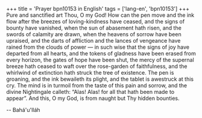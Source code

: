 +++
title = 'Prayer bpn10153 in English'
tags = ['lang-en', 'bpn10153']
+++
Pure and sanctified art Thou, O my God!  How can the pen move and the ink flow after the breezes of loving-kindness have ceased, and the signs of bounty have vanished, when the sun of abasement hath risen, and the swords of calamity are drawn, when the heavens of sorrow have been upraised, and the darts of affliction and the lances of vengeance have rained from the clouds of power — in such wise that the signs of joy have departed from all hearts, and the tokens of gladness have been erased from every horizon, the gates of hope have been shut, the mercy of the supernal breeze hath ceased to waft over the rose-garden of faithfulness, and the whirlwind of extinction hath struck the tree of existence.  The pen is groaning, and the ink bewaileth its plight, and the tablet is awestruck at this cry.  The mind is in turmoil from the taste of this pain and sorrow, and the divine Nightingale calleth:  “Alas!  Alas!  for all that hath been made to appear”.  And this, O my God, is from naught but Thy hidden bounties.

-- Bahá'u'lláh
